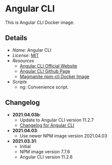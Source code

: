 # Angular CLI
This is Angular CLI Docker image.

## Details
- *Name*: Angular CLI
- *License*: [MIT](https://cli.angular.io/license.html)
- *Resources*
  - [Angular CLI Official Website](https://cli.angular.io/)
  - [Angular CLI Github Page](https://github.com/angular/angular-cli)
  - [Magmanite npm-cli Docker Image](https://hub.docker.com/r/magmanite/npm-cli)
- *Scripts*
  - ng: Convenience script.

## Changelog
- **2021.04.03b**:
  - Update to Angular CLI version 11.2.7
  - [Changelog for Angular CLI](https://github.com/angular/angular-cli/releases/tag/v11.2.7)
- **2021.04.03**:
  - Use newer NPM image version 2021.04.03
- **2021.03.31**:
  - Initial
  - NPM image version 7.7.6
  - Angular CLI version 11.2.6
